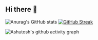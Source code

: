 ## Hi there 👋

![Anurag's GitHub stats](https://github-readme-stats.vercel.app/api?username=sumingyd&theme=ambient_gradient&locale=cn&card_width=240) [![GitHub Streak](https://streak-stats.demolab.com?user=sumingyd&theme=ambient-gradient&locale=zh_Hans&card_width=450)](https://git.io/streak-stats)

![Ashutosh's github activity graph](https://github-readme-activity-graph.vercel.app/graph?username=sumingyd)




<!--
**sumingyd/sumingyd** is a ✨ _special_ ✨ repository because its `README.md` (this file) appears on your GitHub profile.

Here are some ideas to get you started:

- 🔭 I’m currently working on ...
- 🌱 I’m currently learning ...
- 👯 I’m looking to collaborate on ...
- 🤔 I’m looking for help with ...
- 💬 Ask me about ...
- 📫 How to reach me: ...
- 😄 Pronouns: ...
- ⚡ Fun fact: ...
-->

